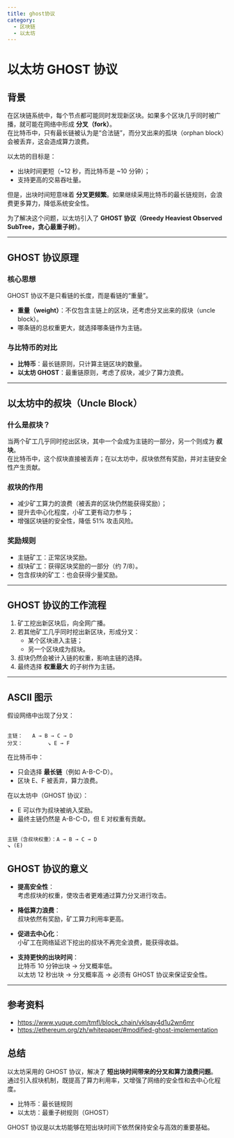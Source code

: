 ```yaml
---
title: ghost协议
category:
  - 区块链
  - 以太坊
---
```


# 以太坊 GHOST 协议

##  背景

在区块链系统中，每个节点都可能同时发现新区块。如果多个区块几乎同时被广播，就可能在网络中形成 **分叉（fork）**。  
在比特币中，只有最长链被认为是“合法链”，而分叉出来的孤块（orphan block）会被丢弃，这会造成算力浪费。  

以太坊的目标是：  
- 出块时间更短（~12 秒，而比特币是 ~10 分钟）；  
- 支持更高的交易吞吐量。  

但是，出块时间短意味着 **分叉更频繁**。如果继续采用比特币的最长链规则，会浪费更多算力，降低系统安全性。  

为了解决这个问题，以太坊引入了 **GHOST 协议（Greedy Heaviest Observed SubTree，贪心最重子树）**。

---

##  GHOST 协议原理

### 核心思想
GHOST 协议不是只看链的长度，而是看链的“重量”。  
- **重量（weight）**：不仅包含主链上的区块，还考虑分叉出来的叔块（uncle block）。  
- 哪条链的总权重更大，就选择哪条链作为主链。

### 与比特币的对比
- **比特币**：最长链原则，只计算主链区块的数量。  
- **以太坊 GHOST**：最重链原则，考虑了叔块，减少了算力浪费。

---

## 以太坊中的叔块（Uncle Block）

### 什么是叔块？
当两个矿工几乎同时挖出区块，其中一个会成为主链的一部分，另一个则成为 **叔块**。  
在比特币中，这个叔块直接被丢弃；在以太坊中，叔块依然有奖励，并对主链安全性产生贡献。  

### 叔块的作用
- 减少矿工算力的浪费（被丢弃的区块仍然能获得奖励）；  
- 提升去中心化程度，小矿工更有动力参与；  
- 增强区块链的安全性，降低 51% 攻击风险。  

### 奖励规则
- 主链矿工：正常区块奖励。  
- 叔块矿工：获得区块奖励的一部分（约 7/8）。  
- 包含叔块的矿工：也会获得少量奖励。  

---

## GHOST 协议的工作流程

1. 矿工挖出新区块后，向全网广播。  
2. 若其他矿工几乎同时挖出新区块，形成分叉：  
   - 某个区块进入主链；  
   - 另一个区块成为叔块。  
3. 叔块仍然会被计入链的权重，影响主链的选择。  
4. 最终选择 **权重最大** 的子树作为主链。  

---

## ASCII 图示

假设网络中出现了分叉：

```

主链：   A → B → C → D
分叉：        ↘ E → F

```

在比特币中：  
- 只会选择 **最长链**（例如 A-B-C-D）。  
- 区块 E、F 被丢弃，算力浪费。  

在以太坊中（GHOST 协议）：  
- E 可以作为叔块被纳入奖励。  
- 最终主链仍然是 A-B-C-D，但 E 对权重有贡献。  

```

主链（含叔块权重）：A → B → C → D
↘ (E)

```

## GHOST 协议的意义

- **提高安全性**：  
  考虑叔块的权重，使攻击者更难通过算力分叉进行攻击。  

- **降低算力浪费**：  
  叔块依然有奖励，矿工算力利用率更高。  

- **促进去中心化**：  
  小矿工在网络延迟下挖出的叔块不再完全浪费，能获得收益。  

- **支持更快的出块时间**：  
  比特币 10 分钟出块 → 分叉概率低。  
  以太坊 12 秒出块 → 分叉概率高 → 必须有 GHOST 协议来保证安全性。  

---

## 参考资料

- https://www.yuque.com/tmfl/block_chain/vklsay4d1u2wn6mr
- https://ethereum.org/zh/whitepaper/#modified-ghost-implementation


## 总结

以太坊采用的 GHOST 协议，解决了 **短出块时间带来的分叉和算力浪费问题**。  
通过引入叔块机制，既提高了算力利用率，又增强了网络的安全性和去中心化程度。  

- 比特币：最长链规则  
- 以太坊：最重子树规则（GHOST）  

GHOST 协议是以太坊能够在短出块时间下依然保持安全与高效的重要基础。


